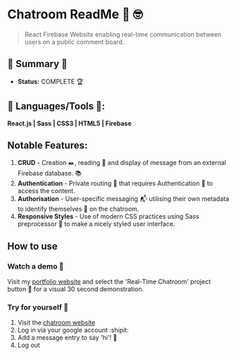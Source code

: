 
# Chatroom ReadMe :calling: :nerd_face:
> React Firebase Website enabling real-time communication between users on a public comment board.

## :satellite: Summary :satellite:
   - __Status:__ COMPLETE :trophy:

## :hammer: Languages/Tools :hammer::
__React.js | Sass | CSS3 | HTML5 | Firebase__

## Notable Features:
1. __CRUD__ - Creation :black_nib:, reading :green_book: and display of message from an external Firebase database. :books:
2. __Authentication__ - Private routing :ticket: that requires Authentication :cop: to access the content. 
3. __Authorisation__ - User-specific messaging :mailbox_with_mail: utilising their own metadata to identify themselves :man: on the chatroom.
4. __Responsive Styles__ - Use of modern CSS practices using Sass preprocessor :nail_care: to make a nicely styled user interface.

## How to use
### Watch a demo :movie_camera:
Visit my [portfolio website](https://tobymould.com/) and select the 'Real-Time Chatroom' project button :black_square_button: for a visual 30 second demonstration.

### Try for yourself :raised_hands:
1. Visit the [chatroom website](https://realtime-chatroom-ea4d6.web.app/)
2. Log in via your google account :shipit:
3. Add a message entry to say 'hi'! :wave:
4. Log out 
